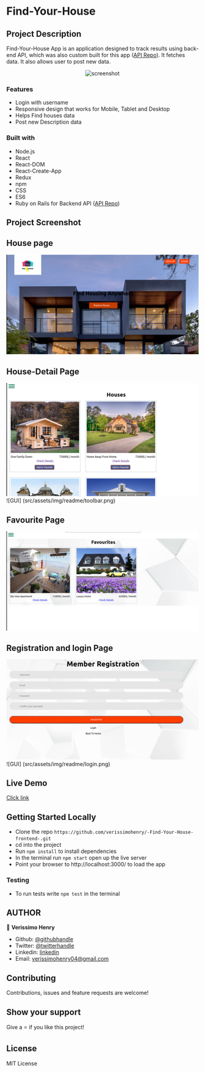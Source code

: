 # Find-Your-House

## Project Description
Find-Your-House App is an application designed to track results using back-end API, which was also custom built for this app ([API Repo](https://github.com/verissimohenry/verissimohenry-Find-Your-House-backend.git)). It fetches data. It also allows user to post new data.

<span style="display:block;text-align:center">![screenshot]()</span>

### Features
- Login with username
- Responsive design that works for Mobile, Tablet and Desktop
- Helps Find houses data
- Post new Description data

### Built with
- Node.js
- React
- React-DOM
- React-Create-App
- Redux
- npm
- CSS
- ES6
- Ruby on Rails for Backend API ([API Repo](https://github.com/verissimohenry/verissimohenry-Find-Your-House-backend.git))

## Project Screenshot <a name = "sc"></a>

## House page

![GUI](src/assets/img/readme/homescreen.png)

## House-Detail Page

![GUI](src/assets/img/readme/house.png)
![GUI] (src/assets/img/readme/toolbar.png)

## Favourite Page

![GUI](src/assets/img/readme/favourite.png)

## Registration and login Page

![GUI](src/assets/img/readme/registration.png)
![GUI] (src/assets/img/readme/login.png)

## Live Demo
[Click link](https://friendly-yonath-3ed2b1.netlify.app/)

## Getting Started Locally

- Clone the repo `https://github.com/verissimohenry/-Find-Your-House-frontend-.git`
- cd into the project
- Run `npm install` to install dependencies
- In the terminal run `npm start` open up the live server
- Point your browser to http://localhost:3000/ to load the app

### Testing
- To run tests write `npm test` in the terminal

## AUTHOR

👤 **Verissimo Henry**

- Github: [@githubhandle](https://github.com/verissimohenry)
- Twitter: [@twitterhandle](https://twitter.com/verissimohenry)
- Linkedin: [linkedin](https://www.linkedin.com/in/henry-verissimo-618906167/)
- Email: verissimohenry04@gmail.com

## Contributing

Contributions, issues and feature requests are welcome!

## Show your support

Give a ⭐️ if you like this project!

## License

MIT License
